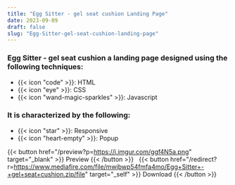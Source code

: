 ```yaml
---
title: "Egg Sitter - gel seat cushion Landing Page"
date: 2023-09-09
draft: false
slug: "Egg-Sitter-gel-seat-cushion-landing-page"
---
```

### __Egg Sitter - gel seat cushion__ a __landing page__ designed using the following techniques:
- {{< icon "code" >}}: HTML
- {{< icon "eye" >}}: CSS
- {{< icon "wand-magic-sparkles" >}}: Javascript  

### It is characterized by the following:
- {{< icon "star" >}}: Responsive
- {{< icon "heart-empty" >}}:  Popup

<!--adsense-->

{{< button href="/preview?p=https://i.imgur.com/ggf4N5a.png" target="_blank" >}}
Preview
{{< /button >}} &nbsp; {{< button href="/redirect?r=https://www.mediafire.com/file/mwjbwp54fmfa4mo/Egg+Sitter+-+gel+seat+cushion.zip/file" target="_self" >}}
Download
{{< /button >}}